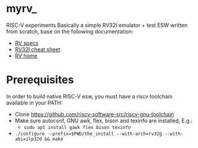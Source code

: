 # myrv_

RISC-V experiments
Basically a simple RV32I emulator + test ESW written from scratch, base on the following documentation:
- [RV specs](https://github.com/riscv/riscv-isa-manual/releases/download/Ratified-IMAFDQC/riscv-spec-20191213.pdf)
- [RV32I cheat sheet](https://metalcode.eu/2019-12-06-rv32i.html)
- [RV home](https://riscv.org/technical/specifications/)

# Prerequisites
In order to build native RISC-V esw, you must have a riscv toolchain available in your PATH:
- Clone https://github.com/riscv-software-src/riscv-gnu-toolchain
- Make sure autoconf, GNU awk, flex, bison and texinfo are installed, E.g.:
  - `sudo apt install gawk flex bison texinfo`
- `./configure --prefix=$PWD/the_install --with-arch=rv32g --with-abi=ilp32d && make`

